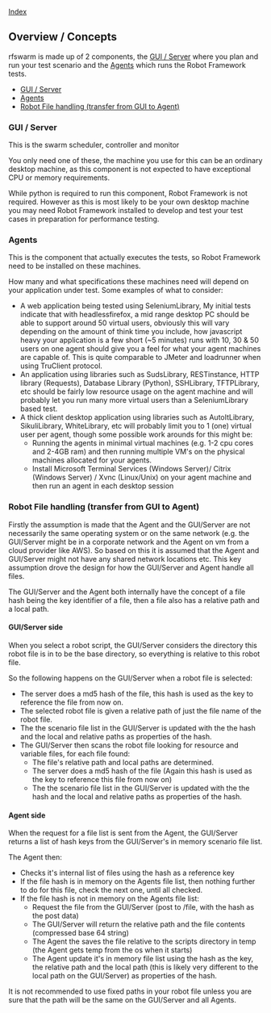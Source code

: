 
[Index](Index.md)

## Overview / Concepts

rfswarm is made up of 2 components, the [GUI / Server](rfswarm_py.md) where you plan and run your test scenario and the [Agents](rfswarm_agent_py.md) which runs the Robot Framework tests.

- [GUI / Server](#gui--server)
- [Agents](#Agents)
- [Robot File handling (transfer from GUI to Agent)](#robot-file-handling-transfer-from-gui-to-agent)

### GUI / Server

This is the swarm scheduler, controller and monitor

You only need one of these, the machine you use for this can be an ordinary desktop machine, as this component is not expected to have exceptional CPU or memory requirements.

While python is required to run this component, Robot Framework is not required. However as this is most likely to be your own desktop machine you may need Robot Framework installed to develop and test your test cases in preparation for performance testing.


### Agents

This is the component that actually executes the tests, so Robot Framework need to be installed on these machines.

How many and what specifications these machines need will depend on your application under test. Some examples of what to consider:

 - A web application being tested using SeleniumLibrary, My initial tests indicate that with headlessfirefox, a mid range desktop PC should be able to support around 50 virtual users, obviously this will vary depending on the amount of think time you include, how javascript heavy your application is a few short (~5 minutes) runs with 10, 30 & 50 users on one agent should give you a feel for what your agent machines are capable of. This is quite comparable to JMeter and loadrunner when using TruClient protocol.
 - An application using libraries such as SudsLibrary, RESTinstance, HTTP library (Requests), Database Library (Python), SSHLibrary, TFTPLibrary, etc should be fairly low resource usage on the agent machine and will probably let you run many more virtual users than a SeleniumLibrary based test.
 - A thick client desktop application using libraries such as AutoItLibrary, SikuliLibrary, WhiteLibrary, etc will probably limit you to 1 (one) virtual user per agent, though some possible work arounds for this might be:
 	* Running the agents in minimal virtual machines (e.g. 1-2 cpu cores and 2-4GB ram) and then running multiple VM's on the physical machines allocated for your agents.
	* Install Microsoft Terminal Services (Windows Server)/ Citrix (Windows Server) / Xvnc (Linux/Unix) on your agent machine and then run an agent in each desktop session

### Robot File handling (transfer from GUI to Agent)

Firstly the assumption is made that the Agent and the GUI/Server are not necessarily the same operating system or on the same network (e.g. the GUI/Server might be in a corporate network and the Agent on vm from a cloud provider like AWS). So based on this it is assumed that the Agent and GUI/Server might not have any shared network locations etc. This key assumption drove the design for how the GUI/Server and Agent handle all files.

The GUI/Server and the Agent both internally have the concept of a file hash being the key identifier of a file, then a file also has a relative path and a local path.

#### GUI/Server side
When you select a robot script, the GUI/Server considers the directory this robot file is in to be the base directory, so everything is relative to this robot file.

So the following happens on the GUI/Server when a robot file is selected:
- The server does a md5 hash of the file, this hash is used as the key to reference the file from now on.
- The selected robot file is given a relative path of just the file name of the robot file.
- The the scenario file list in the GUI/Server is updated with the the hash and the local and relative paths as properties of the hash.
- The GUI/Server then scans the robot file looking for resource and variable files, for each file found:
	- The file's relative path and local paths are determined.
	- The server does a md5 hash of the file (Again this hash is used as the key to reference this file from now on)
	- The the scenario file list in the GUI/Server is updated with the the hash and the local and relative paths as properties of the hash.

#### Agent side
When the request for a file list is sent from the Agent, the GUI/Server returns a list of hash keys from the GUI/Server's in memory scenario file list.

The Agent then:
- Checks it's internal list of files using the hash as a reference key
- If the file hash is in memory on the Agents file list, then nothing further to do for this file, check the next one, until all checked.
- If the file hash is not in memory on the Agents file list:
	- Request the file from the GUI/Server (post to /file, with the hash as the post data)
	- The GUI/Server will return the relative path and the file contents (compressed base 64 string)
	- The Agent the saves the file relative to the scripts directory in temp (the Agent gets temp from the os when it starts)
	- The Agent update it's in memory file list using the hash as the key, the relative path and the local path (this is likely very different to the local path on the GUI/Server) as properties of the hash.

It is not recommended to use fixed paths in your robot file unless you are sure that the path will be the same on the GUI/Server and all Agents.
